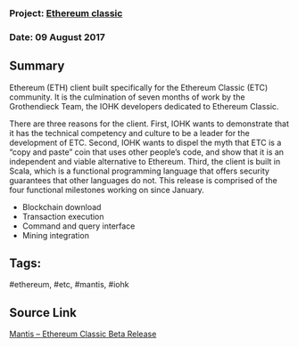 ### Project: [Ethereum classic](../projects/ethereum_classic.md)
### Date: 09 August 2017
## Summary
  Ethereum (ETH) client built specifically for the Ethereum Classic (ETC) community. It is the culmination of seven months of work by the Grothendieck Team, the IOHK developers dedicated to Ethereum Classic.
  
  There are three reasons for the client. First, IOHK wants to demonstrate that it has the technical competency and culture to be a leader for the development of ETC. Second, IOHK wants to dispel the myth that ETC is a “copy and paste” coin that uses other people’s code, and show that it is an independent and viable alternative to Ethereum. Third, the client is built in Scala, which is a functional programming language that offers security guarantees that other languages do not.
  This release is comprised of the four functional milestones working on since January.
* Blockchain download
* Transaction execution
* Command and query interface
* Mining integration

## Tags: 
#ethereum, #etc, #mantis, #iohk
## Source Link
[Mantis – Ethereum Classic Beta Release](https://iohk.io/blog/mantis-ethereum-classic-beta-release/)
